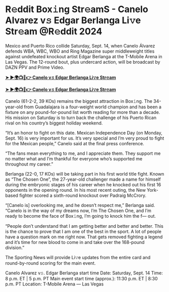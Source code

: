 <h1>R𝚎ddit Box𝚒ng Str𝚎amS - Canelo Alvarez v𝚜 Edgar Berlanga Li𝚟e Str𝚎am @R𝚎ddit 2024</h1>

Mexico and Puerto Rico collide Saturday, Sept. 14, when Canelo Álvarez defends WBA, WBC, WBO and Ring Magazine super middleweight titles against undefeated knockout artist Edgar Berlanga at the T-Mobile Arena in Las Vegas. The 12-round bout, plus undercard action, will be broadcast by DAZN PPV  and Prime Video.

**[➤ ►🌍📺📱👉 Canelo v𝚜 Edgar Berlanga Li𝚟e Str𝚎am](https://cutt.ly/PeR8owMQ)**

**[➤ ►🌍📺📱👉 Canelo v𝚜 Edgar Berlanga Li𝚟e Str𝚎am](https://cutt.ly/PeR8owMQ)**

Canelo (61-2-2, 39 KOs) remains the biggest attraction in Box𝚒ng. The 34-year-old from Guadalajara is a four-weight world champion and has been a fixture on any pound-for-pound list worth reading for more than a decade. His mission on Saturday is to turn back the challenge of his Puerto Rican rival on his country’s biggest holiday weekend.

“It’s an honor to fight on this date. Mexican Independence Day (on Monday, Sept. 16) is very important for us. It’s very special and I’m very proud to fight for the Mexican people,” Canelo said at the final press conference.

“The fans mean everything to me, and I appreciate them. They support me no matter what and I’m thankful for everyone who’s supported me throughout my career.”

Berlanga (22-0, 17 KOs) will be taking part in his first world title fight. Known as “The Chosen One”, the 27-year-old challenger made a name for himself during the embryonic stages of his career when he knocked out his first 16 opponents in the opening round. In his most recent outing, the New York-based fighter scored a sixth-round knockout over Padraig McCrory.

“[Canelo is] overlooking me, and he doesn’t respect me,” Berlanga said. “Canelo is in the way of my dreams now, I’m The Chosen One, and I’m ready to become the face of Box𝚒ng, I’m going to knock him the f— out.

“People don’t understand that I am getting better and better and better. This is the chance to prove that I am one of the best in the sport. A lot of people have a question mark on me right now. That gets removed fighting a legend and it’s time for new blood to come in and take over the 168-pound division.”

The Sporting News will provide Li𝚟e updates from the entire card and round-by-round scoring for the main event.

Canelo Alvarez v𝚜. Edgar Berlanga start time
Date: Saturday, Sept. 14
Time: 8 p.m. ET | 5 p.m. PT
Main event start time (approx.): 11:30 p.m. ET | 8:30 p.m. PT
Location: T-Mobile Arena — Las Vegas
